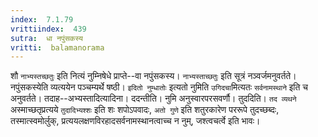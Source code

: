 ```yaml
---
index:  7.1.79
vrittiindex:  439
sutra:  धा नपुंसकस्य
vritti:  balamanorama 
---
```


शौ `नाभ्यस्तच्छतुः` इति नित्यं नुम्निषेधे प्राप्ते--वा नपुंसकस्य। `नाभ्यस्ताच्छतुः` इति सूत्रं नञ्वर्जमनुवर्तते। नपुंसकस्येति व्यत्ययेन पञ्चम्यर्थे षष्ठी। `इदितो नुम्धातोः` इत्यतो नुमिति `उगिदचा`मित्यतः `सर्वनामस्थाने` इति च अनुवर्तते। तदाह--अभ्यस्तादित्यादिना। ददन्तीति। नुमि अनुस्वारपरसवर्णौ। तुददिति। `तद व्यथने` अस्माच्छतृप्रत्यये `तुदादिभ्यश्शः` इति शः शपोऽपवादः, `अतो गुणे` इति शतुरकारेण पररूपे तुदच्छब्दः, तस्मात्स्वमोर्लुक्, प्रत्ययलक्षणविरहादसर्वनामस्थानत्वाच्च न नुम्, जश्त्वचर्त्वे इति भावः।

